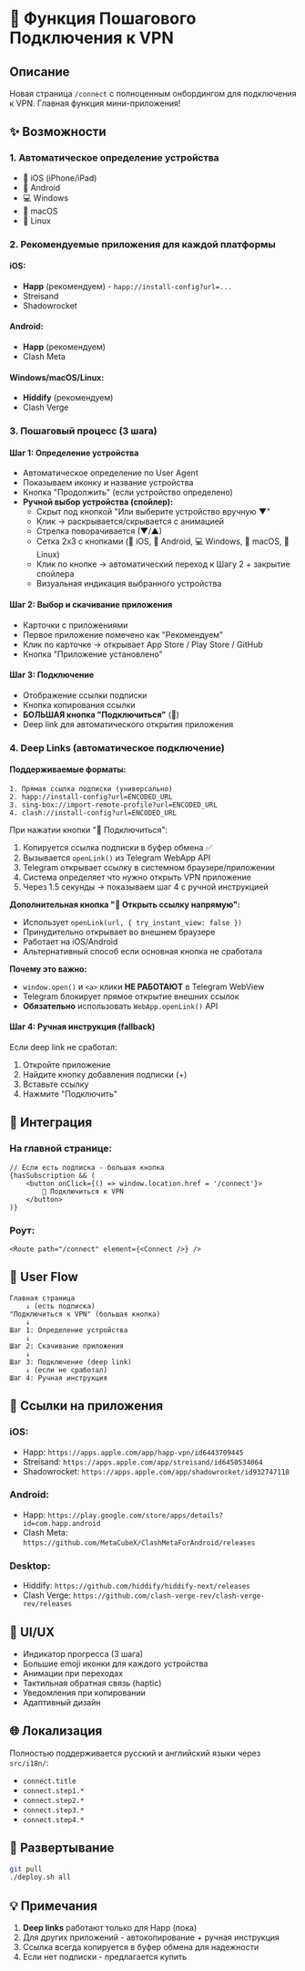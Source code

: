 # 🚀 Функция Пошагового Подключения к VPN

## Описание

Новая страница `/connect` с полноценным онбордингом для подключения к VPN. Главная функция мини-приложения!

## ✨ Возможности

### 1. **Автоматическое определение устройства**
- 📱 iOS (iPhone/iPad)
- 🤖 Android
- 💻 Windows
- 🍎 macOS
- 🐧 Linux

### 2. **Рекомендуемые приложения для каждой платформы**

#### iOS:
- **Happ** (рекомендуем) - `happ://install-config?url=...`
- Streisand
- Shadowrocket

#### Android:
- **Happ** (рекомендуем)
- Clash Meta

#### Windows/macOS/Linux:
- **Hiddify** (рекомендуем)
- Clash Verge

### 3. **Пошаговый процесс** (3 шага)

#### Шаг 1: Определение устройства
- Автоматическое определение по User Agent
- Показываем иконку и название устройства
- Кнопка "Продолжить" (если устройство определено)
- **Ручной выбор устройства (спойлер):**
  - Скрыт под кнопкой "Или выберите устройство вручную ▼"
  - Клик → раскрывается/скрывается с анимацией
  - Стрелка поворачивается (▼/▲)
  - Сетка 2x3 с кнопками (📱 iOS, 🤖 Android, 💻 Windows, 🍎 macOS, 🐧 Linux)
  - Клик по кнопке → автоматический переход к Шагу 2 + закрытие спойлера
  - Визуальная индикация выбранного устройства

#### Шаг 2: Выбор и скачивание приложения
- Карточки с приложениями
- Первое приложение помечено как "Рекомендуем"
- Клик по карточке → открывает App Store / Play Store / GitHub
- Кнопка "Приложение установлено"

#### Шаг 3: Подключение
- Отображение ссылки подписки
- Кнопка копирования ссылки
- **БОЛЬШАЯ кнопка "Подключиться"** (🚀)
- Deep link для автоматического открытия приложения

### 4. **Deep Links (автоматическое подключение)**

#### Поддерживаемые форматы:
```
1. Прямая ссылка подписки (универсально)
2. happ://install-config?url=ENCODED_URL
3. sing-box://import-remote-profile?url=ENCODED_URL
4. clash://install-config?url=ENCODED_URL
```

При нажатии кнопки "🚀 Подключиться":
1. Копируется ссылка подписки в буфер обмена ✅
2. Вызывается `openLink()` из Telegram WebApp API
3. Telegram открывает ссылку в системном браузере/приложении
4. Система определяет что нужно открыть VPN приложение
5. Через 1.5 секунды → показываем шаг 4 с ручной инструкцией

**Дополнительная кнопка "🔗 Открыть ссылку напрямую":**
- Использует `openLink(url, { try_instant_view: false })`
- Принудительно открывает во внешнем браузере
- Работает на iOS/Android
- Альтернативный способ если основная кнопка не сработала

**Почему это важно:**
- `window.open()` и `<a>` клики **НЕ РАБОТАЮТ** в Telegram WebView
- Telegram блокирует прямое открытие внешних ссылок
- **Обязательно** использовать `WebApp.openLink()` API

#### Шаг 4: Ручная инструкция (fallback)
Если deep link не сработал:
1. Откройте приложение
2. Найдите кнопку добавления подписки (+)
3. Вставьте ссылку
4. Нажмите "Подключить"

## 🎯 Интеграция

### На главной странице:
```tsx
// Если есть подписка - большая кнопка
{hasSubscription && (
    <button onClick={() => window.location.href = '/connect'}>
        🚀 Подключиться к VPN
    </button>
)}
```

### Роут:
```tsx
<Route path="/connect" element={<Connect />} />
```

## 📱 User Flow

```
Главная страница
    ↓ (есть подписка)
"Подключиться к VPN" (большая кнопка)
    ↓
Шаг 1: Определение устройства
    ↓
Шаг 2: Скачивание приложения
    ↓
Шаг 3: Подключение (deep link)
    ↓ (если не сработал)
Шаг 4: Ручная инструкция
```

## 🔗 Ссылки на приложения

### iOS:
- Happ: `https://apps.apple.com/app/happ-vpn/id6443709445`
- Streisand: `https://apps.apple.com/app/streisand/id6450534064`
- Shadowrocket: `https://apps.apple.com/app/shadowrocket/id932747118`

### Android:
- Happ: `https://play.google.com/store/apps/details?id=com.happ.android`
- Clash Meta: `https://github.com/MetaCubeX/ClashMetaForAndroid/releases`

### Desktop:
- Hiddify: `https://github.com/hiddify/hiddify-next/releases`
- Clash Verge: `https://github.com/clash-verge-rev/clash-verge-rev/releases`

## 🎨 UI/UX

- Индикатор прогресса (3 шага)
- Большие emoji иконки для каждого устройства
- Анимации при переходах
- Тактильная обратная связь (haptic)
- Уведомления при копировании
- Адаптивный дизайн

## 🌐 Локализация

Полностью поддерживается русский и английский языки через `src/i18n/`:
- `connect.title`
- `connect.step1.*`
- `connect.step2.*`
- `connect.step3.*`
- `connect.step4.*`

## 🚀 Развертывание

```bash
git pull
./deploy.sh all
```

## 💡 Примечания

1. **Deep links** работают только для Happ (пока)
2. Для других приложений - автокопирование + ручная инструкция
3. Ссылка всегда копируется в буфер обмена для надежности
4. Если нет подписки - предлагается купить

